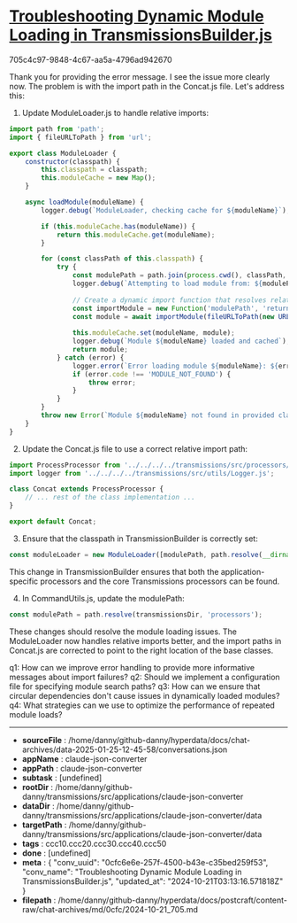 # [Troubleshooting Dynamic Module Loading in TransmissionsBuilder.js](https://claude.ai/chat/0cfc6e6e-257f-4500-b43e-c35bed259f53)

705c4c97-9848-4c67-aa5a-4796ad942670

 Thank you for providing the error message. I see the issue more clearly now. The problem is with the import path in the Concat.js file. Let's address this:

1. Update ModuleLoader.js to handle relative imports:

```javascript
import path from 'path';
import { fileURLToPath } from 'url';

export class ModuleLoader {
    constructor(classpath) {
        this.classpath = classpath;
        this.moduleCache = new Map();
    }

    async loadModule(moduleName) {
        logger.debug(`ModuleLoader, checking cache for ${moduleName}`);

        if (this.moduleCache.has(moduleName)) {
            return this.moduleCache.get(moduleName);
        }

        for (const classPath of this.classpath) {
            try {
                const modulePath = path.join(process.cwd(), classPath, `${moduleName}.js`);
                logger.debug(`Attempting to load module from: ${modulePath}`);
                
                // Create a dynamic import function that resolves relative paths
                const importModule = new Function('modulePath', 'return import(modulePath)');
                const module = await importModule(fileURLToPath(new URL(modulePath, import.meta.url)));
                
                this.moduleCache.set(moduleName, module);
                logger.debug(`Module ${moduleName} loaded and cached`);
                return module;
            } catch (error) {
                logger.error(`Error loading module ${moduleName}: ${error.message}`);
                if (error.code !== 'MODULE_NOT_FOUND') {
                    throw error;
                }
            }
        }
        throw new Error(`Module ${moduleName} not found in provided classpath`);
    }
}
```

2. Update the Concat.js file to use a correct relative import path:

```javascript
import ProcessProcessor from '../../../../transmissions/src/processors/base/ProcessProcessor.js';
import logger from '../../../../transmissions/src/utils/Logger.js';

class Concat extends ProcessProcessor {
    // ... rest of the class implementation ...
}

export default Concat;
```

3. Ensure that the classpath in TransmissionBuilder is correctly set:

```javascript
const moduleLoader = new ModuleLoader([modulePath, path.resolve(__dirname, '..')]);
```

This change in TransmissionBuilder ensures that both the application-specific processors and the core Transmissions processors can be found.

4. In CommandUtils.js, update the modulePath:

```javascript
const modulePath = path.resolve(transmissionsDir, 'processors');
```

These changes should resolve the module loading issues. The ModuleLoader now handles relative imports better, and the import paths in Concat.js are corrected to point to the right location of the base classes.

q1: How can we improve error handling to provide more informative messages about import failures?
q2: Should we implement a configuration file for specifying module search paths?
q3: How can we ensure that circular dependencies don't cause issues in dynamically loaded modules?
q4: What strategies can we use to optimize the performance of repeated module loads?

---

* **sourceFile** : /home/danny/github-danny/hyperdata/docs/chat-archives/data-2025-01-25-12-45-58/conversations.json
* **appName** : claude-json-converter
* **appPath** : claude-json-converter
* **subtask** : [undefined]
* **rootDir** : /home/danny/github-danny/transmissions/src/applications/claude-json-converter
* **dataDir** : /home/danny/github-danny/transmissions/src/applications/claude-json-converter/data
* **targetPath** : /home/danny/github-danny/transmissions/src/applications/claude-json-converter/data
* **tags** : ccc10.ccc20.ccc30.ccc40.ccc50
* **done** : [undefined]
* **meta** : {
  "conv_uuid": "0cfc6e6e-257f-4500-b43e-c35bed259f53",
  "conv_name": "Troubleshooting Dynamic Module Loading in TransmissionsBuilder.js",
  "updated_at": "2024-10-21T03:13:16.571818Z"
}
* **filepath** : /home/danny/github-danny/hyperdata/docs/postcraft/content-raw/chat-archives/md/0cfc/2024-10-21_705.md